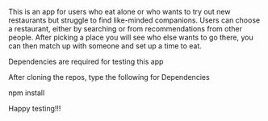 This is an app for users who eat alone or who wants to try out new restaurants but struggle to find like-minded companions. Users can choose a restaurant, either by searching or from recommendations from other people. After picking a place you will see who else wants to go there, you can then match up with someone and set up a time to eat.

Dependencies are required for testing this app

After cloning the repos, type the following for Dependencies

npm install

Happy testing!!!
